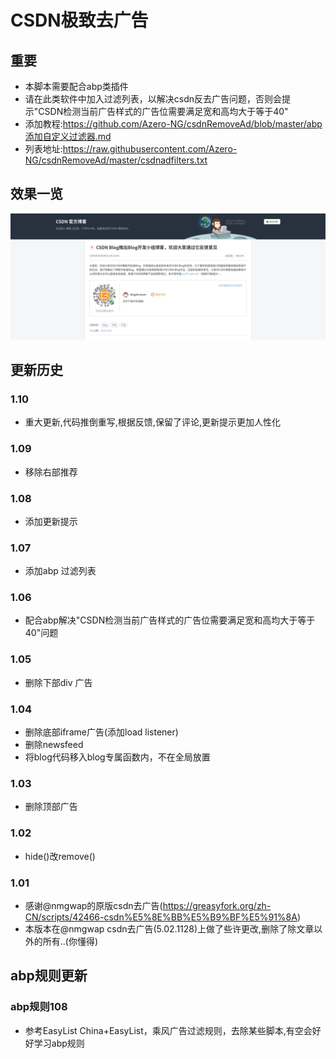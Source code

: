 # CSDN极致去广告
## 重要
- 本脚本需要配合abp类插件
- 请在此类软件中加入过滤列表，以解决csdn反去广告问题，否则会提示"CSDN检测当前广告样式的广告位需要满足宽和高均大于等于40"
- 添加教程:https://github.com/Azero-NG/csdnRemoveAd/blob/master/abp添加自定义过滤器.md
- 列表地址:https://raw.githubusercontent.com/Azero-NG/csdnRemoveAd/master/csdnadfilters.txt

## 效果一览
![预览](https://raw.githubusercontent.com/Azero-NG/csdnRemoveAd/master/preview.png)

## 更新历史

### 1.10
- 重大更新,代码推倒重写,根据反馈,保留了评论,更新提示更加人性化

### 1.09
- 移除右部推荐
  
### 1.08
- 添加更新提示

### 1.07
- 添加abp 过滤列表

### 1.06
- 配合abp解决"CSDN检测当前广告样式的广告位需要满足宽和高均大于等于40"问题

### 1.05
- 删除下部div 广告

### 1.04
- 删除底部iframe广告(添加load listener)
- 删除newsfeed
- 将blog代码移入blog专属函数内，不在全局放置

### 1.03
- 删除顶部广告

### 1.02
- hide()改remove()

### 1.01
- 感谢@nmgwap的原版csdn去广告(https://greasyfork.org/zh-CN/scripts/42466-csdn%E5%8E%BB%E5%B9%BF%E5%91%8A)
- 本版本在@nmgwap csdn去广告(5.02.1128)上做了些许更改,删除了除文章以外的所有..(你懂得)

## abp规则更新

### abp规则108
- 参考EasyList China+EasyList，乘风广告过滤规则，去除某些脚本,有空会好好学习abp规则